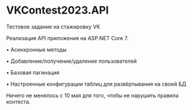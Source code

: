 # VKContest2023.API
Тестовое задание на стажировку VK

Реализация API приложения на ASP.NET Core 7.

• Асинхронные методы

• Добавление/получение/удаление пользователей

• Базовая пагинация

• Настроенные конфигурации таблиц для развёртывания на своей БД



Ничего не менялось с 10 мая для того, чтобы не нарушить правила контеста.
